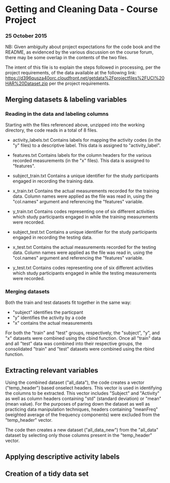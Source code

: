 # Getting and Cleaning Data - Course Project
### 25 October 2015


NB: Given ambiguity about project expectations for the code book and the 
README, as evidenced by the various discussion on the course forum, there 
may be some overlap in the contents of the two files.

The intent of this file is to explain the steps followed in processing,
per the project requirements, of the data available at the following link:
 <https://d396qusza40orc.cloudfront.net/getdata%2Fprojectfiles%2FUCI%20HAR%20Dataset.zip> per the project requirements.


## Merging datasets & labeling variables

### Reading in the data and labeling columns
Starting with the files referenced above, unzipped into the working 
directory, the code reads in a total of 8 files.

* activity_labels.txt
Contains labels for mapping the activity codes (in the "y" files) to a 
descriptive label. This data is assigned to "activity_label".

* features.txt
Contains labels for the column headers for the various recorded 
measurements (in the "x" files). This data is assigned to "features".

* subject_train.txt
Contains a unique identifier for the study participants engaged in 
recording the training data.

* x_train.txt
Contains the actual measurements recorded for the training data. Column 
names were applied as the file was read in, using the "col.names" argument 
and referencing the "features" variable.

* y_train.txt
Contains codes representing one of six different activities which study 
participants engaged in while the training measurements were recorded.

* subject_test.txt
Contains a unique identifier for the study participants engaged in 
recording the testing data.

* x_test.txt
Contains the actual measurements recorded for the testing data. Column 
names were applied as the file was read in, using the "col.names" argument 
and referencing the "features" variable.

* y_test.txt
Contains codes representing one of six different activities which study 
participants engaged in while the testing measurements were recorded.

### Merging datasets
Both the train and test datasets fit together in the same way: 

* "subject" identifies the particpant
* "y" identifies the activity by a code
* "x" contains the actual measurements

For both the "train" and "test" groups, respectively, the "subject", 
"y", and "x" datasets were combined using the cbind function. Once all 
"train" data and all "test" data was combined into their respective groups, 
the consolidated "train" and "test" datasets were combined using the rbind 
function.


## Extracting relevant variables
Using the combined dataset ("all_data"), the code creates a vector 
("temp_header") based onselect headers. This vector is used in identifying 
the columns to be extracted. This vector includes "Subject" and "Activity" 
as well as column headers containing "std" (standard deviation) or "mean" 
(mean value). For the purposes of paring down the dataset as well as 
practicing data manipulation techniques, headers containing "meanFreq" 
(weighted average of the frequency components) were excluded from the 
"temp_header" vector.

The code then creates a new dataset ("all_data_new") from the "all_data" 
dataset by selecting only those columns present in the "temp_header" vector. 


## Applying descriptive activity labels


## Creation of a tidy data set

